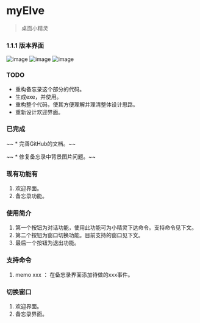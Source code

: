 # myElve
> 桌面小精灵

### 1.1.1 版本界面
![image](http://github.com/lastpast/myElve/raw/master/elvePic/精灵欢迎界面.png)
![image](http://github.com/lastpast/myElve/raw/master/elvePic/精灵备忘录界面.png)
![image](http://github.com/lastpast/myElve/raw/master/elvePic/精灵命令界面.png)

### TODO
* 重构备忘录这个部分的代码。
* 生成exe，并使用。
* 重构整个代码，使其方便理解并理清整体设计思路。
* 重新设计欢迎界面。

### 已完成
~~  * 完善GitHub的文档。~~

~~ * 修复备忘录中背景图片问题。~~


### 现有功能有
1. 欢迎界面。
2. 备忘录功能。

### 使用简介
1. 第一个按钮为对话功能，使用此功能可为小精灵下达命令。支持命令见下文。
2. 第二个按钮为窗口切换功能。目前支持的窗口见下文。
3. 最后一个按钮为退出功能。

### 支持命令
1. memo xxx ： 在备忘录界面添加待做的xxx事件。


### 切换窗口
1. 欢迎界面。
2. 备忘录界面。

